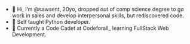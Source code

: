 - 👋 Hi, I’m @sawsent, 20yo, dropped out of comp science degree to go work in sales and develop interpersonal skills, but rediscovered code.
- 🌱 Self taught Python developer.
- 👀 Currently a Code Cadet at Codeforall_ learning FullStack Web Development.

